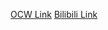 [OCW Link](https://ocw.mit.edu/courses/6-172-performance-engineering-of-software-systems-fall-2018/)
[Bilibili Link](https://www.bilibili.com/video/BV1tZAweXEpb/?vd_source=c801aa3fac0e6e97b0df71f74a8b25bd&__readwiseLocation=)
